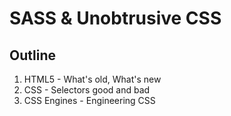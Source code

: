 # SASS & Unobtrusive CSS
## Outline

1. HTML5 - What's old, What's new
2. CSS - Selectors good and bad
3. CSS Engines - Engineering CSS